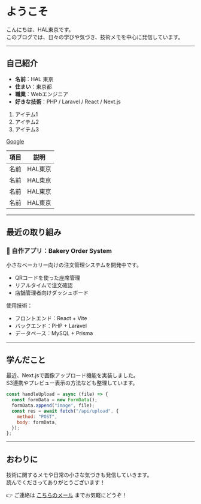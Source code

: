 # ようこそ

こんにちは、HAL東京です。  
このブログでは、日々の学びや気づき、技術メモを中心に発信しています。

---

## 自己紹介

- **名前**：HAL 東京  
- **住まい**：東京都  
- **職業**：Webエンジニア  
- **好きな技術**：PHP / Laravel / React / Next.js

1. アイテム1
2. アイテム2
3. アイテム3

[Google](https://www.google.com)


|項目|説明|
|-|-|
|名前|HAL東京|
|名前|HAL東京|
|名前|HAL東京|
|名前|HAL東京|

---

## 最近の取り組み

### 🔧 自作アプリ：Bakery Order System

小さなベーカリー向けの注文管理システムを開発中です。

- QRコードを使った座席管理
- リアルタイムで注文確認
- 店舗管理者向けダッシュボード

使用技術：
- フロントエンド：React + Vite
- バックエンド：PHP + Laravel
- データベース：MySQL + Prisma

---

## 学んだこと

最近、Next.jsで画像アップロード機能を実装しました。  
S3連携やプレビュー表示の方法なども整理しています。

```javascript
const handleUpload = async (file) => {
  const formData = new FormData();
  formData.append("image", file);
  const res = await fetch("/api/upload", {
    method: "POST",
    body: formData,
  });
};
```

---

## おわりに

技術に関するメモや日常の小さな気づきも発信していきます。  
読んでくださってありがとうございます！

👉 ご連絡は [こちらのメール](mailto:yamada@example.com) までお気軽にどうぞ！